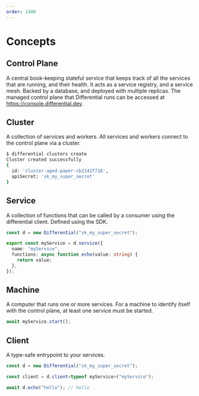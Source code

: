 ```yaml
---
order: 1400
---
```


# Concepts

## Control Plane

A central book-keeping stateful service that keeps track of all the services that are running, and their health. It acts as a service registry, and a service mesh. Backed by a database, and deployed with multiple replicas. The managed control plane that Differential runs can be accessed at https://console.differential.dev.

## Cluster

A collection of services and workers. All services and workers connect to the control plane via a cluster.

```bash
$ differential clusters create
Cluster created successfully
{
  id: 'cluster-aged-paper-cb2142f716',
  apiSecret: 'sk_my_super_secret'
}
```

## Service

A collection of functions that can be called by a consumer using the differential client. Defined using the SDK.

```typescript
const d = new Differential("sk_my_super_secret");

export const myService = d.service({
  name: "myService",
  functions: async function echo(value: string) {
    return value;
  },
});
```

## Machine

A computer that runs one or more services. For a machine to identify itself with the control plane, at least one service must be started.

```typescript
await myService.start();
```

## Client

A type-safe entrypoint to your services.

```typescript
const d = new Differential("sk_my_super_secret");

const client = d.client<typeof myService>("myService");

await d.echo("hello"); // hello
```
